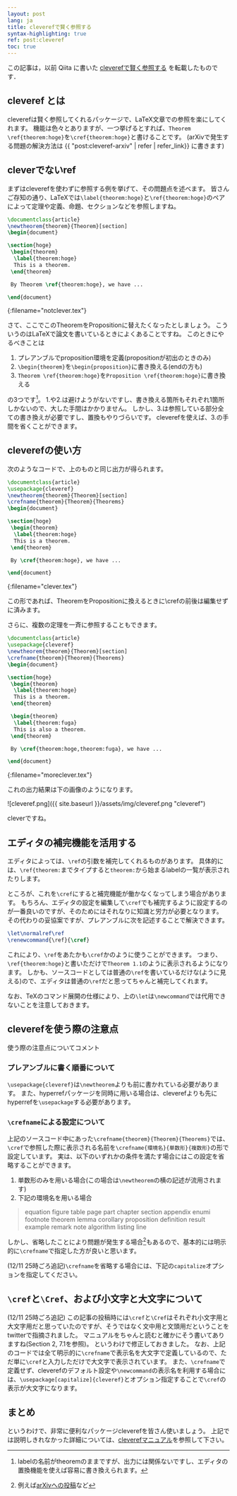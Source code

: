 ```yaml
---
layout: post
lang: ja
title: cleverefで賢く参照する
syntax-highlighting: true
ref: post:cleveref
toc: true
---
```


この記事は，以前 Qiita に書いた
[cleverefで賢く参照する](https://qiita.com/wktkshn/items/110cd6007837938e6c88) を転載したものです．

## cleveref とは
cleverefは賢く参照してくれるパッケージで、LaTeX文章での参照を楽にしてくれます。
機能は色々とありますが、一つ挙げるとすれば、`Theorem \ref{theorem:hoge}`を`\cref{theorem:hoge}`と書けることです。
(arXivで発生する問題の解決方法は
{{ "post:cleveref-arxiv" | refer | refer_link}}
に書きます)

## cleverでないref
まずはcleverefを使わずに参照する例を挙げて、その問題点を述べます。
皆さんご存知の通り、LaTeXでは`\label{theorem:hoge}`と`\ref{theorem:hoge}`のペアによって定理や定義、命題、セクションなどを参照しますね。

```tex
\documentclass{article}
\newtheorem{theorem}{Theorem}[section]
\begin{document}

\section{hoge}
 \begin{theorem}
  \label{theorem:hoge}
  This is a theorem.
 \end{theorem}

 By Theorem \ref{theorem:hoge}, we have ...

\end{document}
```
{:filename="notclever.tex"}

さて、ここでこのTheoremをPropositionに替えたくなったとしましょう。
こういうのはLaTeXで論文を書いているときによくあることですね。
このときにやるべきことは

1. プレアンブルでproposition環境を定義(propositionが初出のときのみ)
2. `\begin{theorem}`を`\begin{proposition}`に書き換える(endの方も)
3. `Theorem \ref{theorem:hoge}`を`Proposition \ref{theorem:hoge}`に書き換える

の3つです[^1]。
1.や2.は避けようがないですし、書き換える箇所もそれぞれ1箇所しかないので、大した手間はかかりません。
しかし、3.は参照している部分全ての書き換えが必要ですし、置換もやりづらいです。
cleverefを使えば、3.の手間を省くことができます。

[^1]: labelの名前がtheoremのままですが、出力には関係ないですし、エディタの置換機能を使えば容易に書き換えられます。


## cleverefの使い方
次のようなコードで、上のものと同じ出力が得られます。

```tex
\documentclass{article}
\usepackage{cleveref}
\newtheorem{theorem}{Theorem}[section]
\crefname{theorem}{Theorem}{Theorems}
\begin{document}

\section{hoge}
 \begin{theorem}
  \label{theorem:hoge}
  This is a theorem.
 \end{theorem}

 By \cref{theorem:hoge}, we have ...

\end{document}
```
{:filename="clever.tex"}

この形であれば、TheoremをPropositionに換えるときに\crefの前後は編集せずに済みます。

さらに、複数の定理を一斉に参照することもできます。

```tex
\documentclass{article}
\usepackage{cleveref}
\newtheorem{theorem}{Theorem}[section]
\crefname{theorem}{Theorem}{Theorems}
\begin{document}

\section{hoge}
 \begin{theorem}
  \label{theorem:hoge}
  This is a theorem.
 \end{theorem}

 \begin{theorem}
  \label{theorem:fuga}
  This is also a theorem.
 \end{theorem}

 By \cref{theorem:hoge,theorem:fuga}, we have ...

\end{document}
```
{:filename="moreclever.tex"}

これの出力結果は下の画像のようになります。

![cleveref.png]({{ site.baseurl }}/assets/img/cleveref.png "cleveref")

cleverですね。

## エディタの補完機能を活用する
エディタによっては、`\ref`の引数を補完してくれるものがあります。
具体的には、`\ref{theorem:`までタイプすると`theorem:`から始まるlabelの一覧が表示されたりします。

ところが、これを`\cref`にすると補完機能が働かなくなってしまう場合があります。
もちろん、エディタの設定を編集して`\cref`でも補完するように設定するのが一番良いのですが、そのためにはそれなりに知識と労力が必要となります。
その代わりの妥協案ですが、プレアンブルに次を記述することで解決できます。

```latex
\let\normalref\ref
\renewcommand{\ref}{\cref}
```

これにより、`\ref`をあたかも`\cref`かのように使うことができます。
つまり、`\ref{theorem:hoge}`と書いただけで`Theorem 1.1`のように表示されるようになります。
しかも、ソースコードとしては普通の`\ref`を書いているだけな(ように見える)ので、エディタは普通の`\ref`だと思ってちゃんと補完してくれます。

なお、TeXのコマンド展開の仕様により、上の`\let`は`\newcommand`では代用できないことを注意しておきます。


## cleverefを使う際の注意点
使う際の注意点についてコメント
### プレアンブルに書く順番について
`\usepackage{cleveref}`は`\newtheorem`よりも前に書かれている必要があります。
また、hyperrefパッケージを同時に用いる場合は、cleverefよりも先にhyperrefを`\usepackage`する必要があります。

### `\crefname`による設定について
上記のソースコード中にあった`\crefname{theorem}{Theorem}{Theorems}`では、`\cref`で参照した際に表示される名前を`\crefname{環境名}{単数形}{複数形}`の形で設定しています。
実は、以下のいずれかの条件を満たす場合にはこの設定を省略することができます。

1. 単数形のみを用いる場合(この場合は`\newtheorem`の横の記述が流用されます)
2. 下記の環境名を用いる場合

> equation figure table page part chapter section appendix enumi footnote theorem lemma corollary proposition definition result example remark note algorithm listing line

しかし、省略したことにより問題が発生する場合[^2]もあるので、基本的には明示的に`\crefname`で指定した方が良いと思います。

[^2]: 例えば[arXivへの投稿](http://qiita.com/wktkshn/items/f38a759fd6b9e0a81de7)など

(12/11 25時ごろ追記)`\crefname`を省略する場合には、下記の`capitalize`オプションを指定してください。

## `\cref`と`\Cref`、および小文字と大文字について
(12/11 25時ごろ追記)
この記事の投稿時には`\cref`と`\Cref`はそれぞれ小文字用と大文字用だと思っていたのですが、そうではなく文中用と文頭用だということをtwitterで指摘されました。
マニュアルをちゃんと読むと確かにそう書いてありますね(Section 2, 7.1を参照)。
というわけで修正しておきました。
なお、上記のコードでは全て明示的に`\crefname`で表示名を大文字で定義しているので、ただ単に`\cref`と入力しただけで大文字で表示されています。
また、`\crefname`で定義せず、cleverefのデフォルト設定や`\newcommand`の表示名を利用する場合には、`\usepackage[capitalize]{cleveref}`とオプション指定することで`\cref`の表示が大文字になります。


## まとめ
というわけで、非常に便利なパッケージcleverefを皆さん使いましょう。
上記では説明しきれなかった詳細については、[cleverefマニュアル](http://tug.ctan.org/macros/latex/contrib/cleveref/cleveref.pdf)を参照して下さい。
